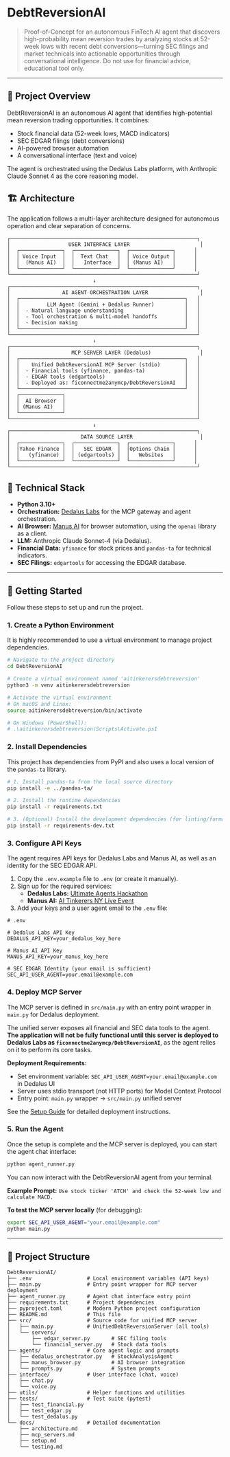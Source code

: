 # DebtReversionAI

> Proof-of-Concept for an autonomous FinTech AI agent that discovers high-probability mean reversion trades by analyzing stocks at 52-week lows with recent debt conversions—turning SEC filings and market technicals into actionable opportunities through conversational intelligence. Do not use for financial advice, educational tool only.

---

## 🎯 Project Overview

DebtReversionAI is an autonomous AI agent that identifies high-potential mean reversion trading opportunities. It combines:
- Stock financial data (52-week lows, MACD indicators)
- SEC EDGAR filings (debt conversions)
- AI-powered browser automation
- A conversational interface (text and voice)

The agent is orchestrated using the Dedalus Labs platform, with Anthropic Claude Sonnet 4 as the core reasoning model.

## 🏗️ Architecture

The application follows a multi-layer architecture designed for autonomous operation and clear separation of concerns.

```
┌─────────────────────────────────────────────────────────────┐
│                   USER INTERFACE LAYER                       │
│  ┌──────────────┐  ┌──────────────┐  ┌──────────────┐      │
│  │ Voice Input  │  │  Text Chat   │  │ Voice Output │      │
│  │  (Manus AI)  │  │   Interface  │  │ (Manus AI)   │      │
│  └──────────────┘  └──────────────┘  └──────────────┘      │
└─────────────────────────────────────────────────────────────┘
                            ↓
┌─────────────────────────────────────────────────────────────┐
│                 AI AGENT ORCHESTRATION LAYER                 │
│  ┌──────────────────────────────────────────────────────┐   │
│  │         LLM Agent (Gemini + Dedalus Runner)          │   │
│  │  - Natural language understanding                    │   │
│  │  - Tool orchestration & multi-model handoffs         │   │
│  │  - Decision making                                   │   │
│  └──────────────────────────────────────────────────────┘   │
└─────────────────────────────────────────────────────────────┘
                            ↓
┌─────────────────────────────────────────────────────────────┐
│                    MCP SERVER LAYER (Dedalus)                │
│  ┌──────────────────────────────────────────────────────┐   │
│  │    Unified DebtReversionAI MCP Server (stdio)        │   │
│  │  - Financial tools (yfinance, pandas-ta)             │   │
│  │  - EDGAR tools (edgartools)                          │   │
│  │  - Deployed as: ficonnectme2anymcp/DebtReversionAI   │   │
│  └──────────────────────────────────────────────────────┘   │
│  ┌──────────────┐                                           │
│  │  AI Browser  │                                           │
│  │ (Manus AI)   │                                           │
│  └──────────────┘                                           │
└─────────────────────────────────────────────────────────────┘
                            ↓
┌─────────────────────────────────────────────────────────────┐
│                       DATA SOURCE LAYER                      │
│  ┌──────────────┐  ┌──────────────┐  ┌──────────────┐      │
│  │Yahoo Finance │  │   SEC EDGAR  │  │Options Chain │      │
│  │   (yfinance) │  │ (edgartools) │  │   Websites   │      │
│  └──────────────┘  └──────────────┘  └──────────────┘      │
└─────────────────────────────────────────────────────────────┘
```

## 🔧 Technical Stack

- **Python 3.10+**
- **Orchestration:** [Dedalus Labs](https://www.dedaluslabs.ai/) for the MCP gateway and agent orchestration.
- **AI Browser:** [Manus AI](https://manus.im/) for browser automation, using the `openai` library as a client.
- **LLM:** Anthropic Claude Sonnet-4 (via Dedalus).
- **Financial Data:** `yfinance` for stock prices and `pandas-ta` for technical indicators.
- **SEC Filings:** `edgartools` for accessing the EDGAR database.

---

## 🚀 Getting Started

Follow these steps to set up and run the project.

### 1. Create a Python Environment

It is highly recommended to use a virtual environment to manage project dependencies.

```bash
# Navigate to the project directory
cd DebtReversionAI

# Create a virtual environment named 'aitinkerersdebtreversion'
python3 -m venv aitinkerersdebtreversion

# Activate the virtual environment
# On macOS and Linux:
source aitinkerersdebtreversion/bin/activate

# On Windows (PowerShell):
# .\aitinkerersdebtreversion\Scripts\Activate.ps1
```

### 2. Install Dependencies

This project has dependencies from PyPI and also uses a local version of the `pandas-ta` library.

```bash
# 1. Install pandas-ta from the local source directory
pip install -e ../pandas-ta/

# 2. Install the runtime dependencies
pip install -r requirements.txt

# 3. (Optional) Install the development dependencies (for linting/formatting)
pip install -r requirements-dev.txt
```

### 3. Configure API Keys

The agent requires API keys for Dedalus Labs and Manus AI, as well as an identity for the SEC EDGAR API.

1.  Copy the `.env.example` file to `.env` (or create it manually).
2.  Sign up for the required services:
    *   **Dedalus Labs:** [Ultimate Agents Hackathon](https://www.dedaluslabs.ai/ultimate-agents-hackathon)
    *   **Manus AI:** [AI Tinkerers NY Live Event](https://manus.im/live-events/AITinkerersNY)
3.  Add your keys and a user agent email to the `.env` file:

```env
# .env

# Dedalus Labs API Key
DEDALUS_API_KEY=your_dedalus_key_here

# Manus AI API Key
MANUS_API_KEY=your_manus_key_here

# SEC EDGAR Identity (your email is sufficient)
SEC_API_USER_AGENT=your.email@example.com
```

### 4. Deploy MCP Server

The MCP server is defined in `src/main.py` with an entry point wrapper in `main.py` for Dedalus deployment.

The unified server exposes all financial and SEC data tools to the agent. **The application will not be fully functional until this server is deployed to Dedalus Labs as `ficonnectme2anymcp/DebtReversionAI`**, as the agent relies on it to perform its core tasks.

**Deployment Requirements:**
- Set environment variable: `SEC_API_USER_AGENT=your.email@example.com` in Dedalus UI
- Server uses stdio transport (not HTTP ports) for Model Context Protocol
- Entry point: `main.py` wrapper → `src/main.py` unified server

See the [Setup Guide](docs/setup.md) for detailed deployment instructions.

### 5. Run the Agent

Once the setup is complete and the MCP server is deployed, you can start the agent chat interface:

```bash
python agent_runner.py
```

You can now interact with the DebtReversionAI agent from your terminal.

**Example Prompt:**
`Use stock ticker 'ATCH' and check the 52-week low and calculate MACD.`

**To test the MCP server locally** (for debugging):
```bash
export SEC_API_USER_AGENT="your.email@example.com"
python main.py
```

---

## 📁 Project Structure

```
DebtReversionAI/
├── .env                  # Local environment variables (API keys)
├── main.py               # Entry point wrapper for MCP server deployment
├── agent_runner.py       # Agent chat interface entry point
├── requirements.txt      # Project dependencies
├── pyproject.toml        # Modern Python project configuration
├── README.md             # This file
├── src/                  # Source code for unified MCP server
│   ├── main.py           # UnifiedDebtReversionServer (all tools)
│   └── servers/
│       ├── edgar_server.py       # SEC filing tools
│       └── financial_server.py   # Stock data tools
├── agents/               # Core agent logic and prompts
│   ├── dedalus_orchestrator.py   # StockAnalysisAgent
│   ├── manus_browser.py          # AI browser integration
│   └── prompts.py                # System prompts
├── interface/            # User interface (chat, voice)
│   ├── chat.py
│   └── voice.py
├── utils/                # Helper functions and utilities
├── tests/                # Test suite (pytest)
│   ├── test_financial.py
│   ├── test_edgar.py
│   └── test_dedalus.py
└── docs/                 # Detailed documentation
    ├── architecture.md
    ├── mcp_servers.md
    ├── setup.md
    └── testing.md
```
